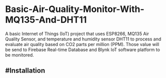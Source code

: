 # Basic-Air-Quality-Monitor-With-MQ135-And-DHT11
A basic Internet of Things (IoT) project that uses ESP8266, MQ135 Air Quality Sensor, and temperature and humidity sensor DHT11 to process and evaluate air quality based on CO2 parts per million (PPM). Those value will be send to Firebase Real-time Database and Blynk IoT software platform to be monitored.

#Installation
- 
